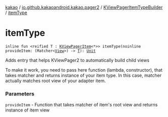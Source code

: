 [kakao](../../index.md) / [io.github.kakaoandroid.kakao.pager2](../index.md) / [KViewPagerItemTypeBuilder](index.md) / [itemType](./item-type.md)

# itemType

`inline fun <reified T : `[`KViewPagerItem`](../-k-view-pager-item/index.md)`<*>> itemType(noinline provideItem: (Matcher<`[`View`](https://developer.android.com/reference/android/view/View.html)`>) -> `[`T`](item-type.md#T)`): `[`Unit`](https://kotlinlang.org/api/latest/jvm/stdlib/kotlin/-unit/index.html)

Adds entry that helps KViewPager2 to automatically build child views

To make it work, you need to pass here function (lambda, constructor), that takes matcher and returns
instance of your item type. In this case, matcher actually matches root view of your adapter item.

### Parameters

`provideItem` - Function that takes matcher of item's root view and returns instance of item view